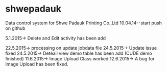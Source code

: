 # shwepadauk
Data control system for Shwe Padauk Printing Co.,Ltd
10.04.14--start push on github

5.1.2015-> Delete and Edit activity has been add

22.5.2015-> processing on update jobdata file
24.5.2015-> Update issue fixed
24.5.2015-> Deteail view demo table has been add (CUDE demo finished)
11.6.2015-> Image Upload Class worked
12.6.2015-> A bug for Image Upload has been fixed. 